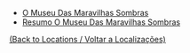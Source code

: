 
- [O Museu Das Maravilhas Sombras](s27_-_o_museu_das_maravilhas_sombras.md)
-  [Resumo O Museu Das Maravilhas Sombras](s27_-_resumo_o_museu_das_maravilhas_sombras.md)
	
[(Back to Locations / Voltar a Localizações)](localizacoes.md)
























